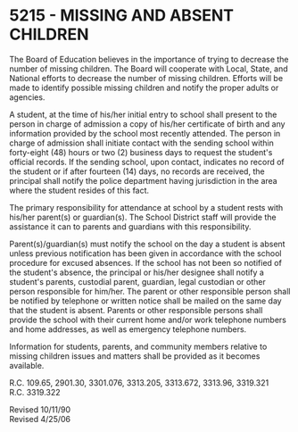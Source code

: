 5215 - MISSING AND ABSENT CHILDREN
==================================

The Board of Education believes in the importance of trying to decrease
the number of missing children. The Board will cooperate with Local,
State, and National efforts to decrease the number of missing children.
Efforts will be made to identify possible missing children and notify
the proper adults or agencies.

A student, at the time of his/her initial entry to school shall present
to the person in charge of admission a copy of his/her certificate of
birth and any information provided by the school most recently attended.
The person in charge of admission shall initiate contact with the
sending school within forty-eight (48) hours or two (2) business days to
request the student's official records. If the sending school, upon
contact, indicates no record of the student or if after fourteen (14)
days, no records are received, the principal shall notify the police
department having jurisdiction in the area where the student resides of
this fact.

The primary responsibility for attendance at school by a student rests
with his/her parent(s) or guardian(s). The School District staff will
provide the assistance it can to parents and guardians with this
responsibility.

Parent(s)/guardian(s) must notify the school on the day a student is
absent unless previous notification has been given in accordance with
the school procedure for excused absences. If the school has not been so
notified of the student's absence, the principal or his/her designee
shall notify a student's parents, custodial parent, guardian, legal
custodian or other person responsible for him/her. The parent or other
responsible person shall be notified by telephone or written notice
shall be mailed on the same day that the student is absent. Parents or
other responsible persons shall provide the school with their current
home and/or work telephone numbers and home addresses, as well as
emergency telephone numbers.

Information for students, parents, and community members relative to
missing children issues and matters shall be provided as it becomes
available.

R.C. 109.65, 2901.30, 3301.076, 3313.205, 3313.672, 3313.96, 3319.321\
 R.C. 3319.322

Revised 10/11/90\
 Revised 4/25/06
